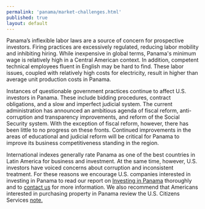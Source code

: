 ```yaml
---
permalink: 'panama/market-challenges.html'
published: true
layout: default
---
```

Panama’s inflexible labor laws are a source of concern for prospective investors. Firing practices are excessively regulated, reducing labor mobility and inhibiting hiring. While inexpensive in global terms, Panama's minimum wage is relatively high in a Central American context. In addition, competent technical employees fluent in English may be hard to find. These labor issues, coupled with relatively high costs for electricity, result in higher than average unit production costs in Panama.

Instances of questionable government practices continue to affect U.S. investors in Panama. These include bidding procedures, contract obligations, and a slow and imperfect judicial system. The current administration has announced an ambitious agenda of fiscal reform, anti-corruption and transparency improvements, and reform of the Social Security system. With the exception of fiscal reform, however, there has been little to no progress on these fronts. Continued improvements in the areas of educational and judicial reform will be critical for Panama to improve its business competitiveness standing in the region.

International indexes generally rate Panama as one of the best countries in Latin America for business and investment. At the same time, however, U.S. investors have voiced concerns about corruption and inconsistent treatment. For these reasons we encourage U.S. companies interested in investing in Panama to read our report on [Investing in Panama](http://export.gov/panama/doingbusinessinpanama/investinginpanama/) thoroughly and to [contact us](http://export.gov/panama/contactus/) for more information. We also recommend that Americans interested in purchasing property in Panama review the U.S. Citizens Services [note.](http://panama.usembassy.gov/purchasing_property2.html)
